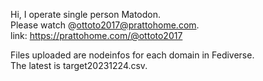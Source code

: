 Hi, I operate single person Matodon.\
Please watch @ottoto2017@prattohome.com.\
link: https://prattohome.com/@ottoto2017

Files uploaded are nodeinfos for each domain in Fediverse.\
The latest is target20231224.csv.
